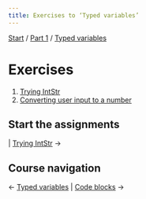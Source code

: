 ```yaml
---
title: Exercises to ‘Typed variables’
---
```


[Start](/raku-course/) / [Part 1](/raku-course/part1) / [Typed variables](/raku-course/typed-variables)

# Exercises

1. [Trying IntStr](intstr)
1. [Converting user input to a number](input-number)

## Start the assignments

| [Trying IntStr](intstr) →

## Course navigation

← [Typed variables](/raku-course/typed-variables) | [Code blocks](/raku-course/code-blocks) →
